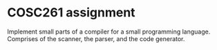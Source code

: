 # COSC261 assignment 

Implement small parts of a compiler for a small programming language. Comprises of the scanner, the parser, and the code generator.

